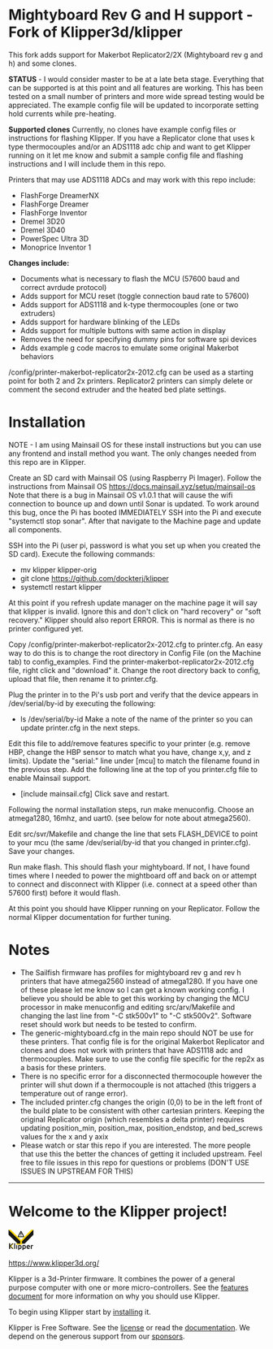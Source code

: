 # Mightyboard Rev G and H support - Fork of Klipper3d/klipper

This fork adds support for Makerbot Replicator2/2X
(Mightyboard rev g and h) and some clones.

**STATUS** - I would consider master to be at a late beta stage.
Everything that can be supported is at this point and all
features are working.  This has been tested on a small number
of printers and more wide spread testing would be appreciated.
The example config file will be updated to incorporate
setting hold currents while pre-heating.

**Supported clones**
Currently, no clones have example config files or instructions
for flashing Klipper.  If you have a Replicator clone that
uses k type thermocouples and/or an ADS1118 adc chip and
want to get Klipper running on it let me know and submit
a sample config file and flashing instructions and I will
include them in this repo.

Printers that may use ADS1118 ADCs and may work with this
repo include:
- FlashForge DreamerNX
- FlashForge Dreamer
- FlashForge Inventor
- Dremel 3D20
- Dremel 3D40
- PowerSpec Ultra 3D
- Monoprice Inventor 1

**Changes include:**
* Documents what is necessary to flash the MCU (57600 baud and correct 
    avrdude protocol)
* Adds support for MCU reset (toggle connection baud rate to 57600)
* Adds support for ADS1118 and k-type thermocouples (one or two extruders)
* Adds support for hardware blinking of the LEDs
* Adds support for multiple buttons with same action in display
* Removes the need for specifying dummy pins for software spi devices
* Adds example g code macros to emulate some original Makerbot behaviors

/config/printer-makerbot-replicator2x-2012.cfg can be used as a starting point 
for both 2 and 2x printers.  Replicator2 printers can simply delete or comment
the second extruder and the heated bed plate settings.

# Installation

NOTE - I am using Mainsail OS for these install instructions but you can
use any frontend and install method you want.  The only changes needed from
this repo are in Klipper.

Create an SD card with Mainsail OS (using Raspberry Pi Imager).  Follow the
instructions from Mainsail OS https://docs.mainsail.xyz/setup/mainsail-os
Note that there is a bug in Mainsail OS v1.0.1 that will cause the wifi
connection to bounce up and down until Sonar is updated.  To work around
this bug, once the Pi has booted IMMEDIATELY SSH into the Pi and execute
"systemctl stop sonar".  After that navigate to the Machine page and update
all components.

SSH into the Pi (user pi, password is what you set up when you created
the SD card).  Execute the following commands:
- mv klipper klipper-orig
- git clone https://github.com/dockterj/klipper
- systemctl restart klipper

At this point if you refresh update manager on the machine page it will
say that klipper is invalid.  Ignore this and don't click on "hard recovery"
or "soft recovery."  Klipper should also report ERROR.  This is normal as
there is no printer configured yet.

Copy /config/printer-makerbot-replicator2x-2012.cfg to printer.cfg.  An
easy way to do this is to change the root directory in Config File
(on the Machine tab) to config_examples.  Find the
printer-makerbot-replicator2x-2012.cfg file, right click and "download"
it.  Change the root directory back to config, upload that file, then
rename it to printer.cfg.

Plug the printer in to the Pi's usb port and verify that the device
appears in /dev/serial/by-id by executing the following:
- ls /dev/serial/by-id
Make a note of the name of the printer so you can update
printer.cfg in the next steps.

Edit this file to add/remove features specific to your printer
(e.g. remove HBP, change the HBP sensor to match what you have,
change x,y, and z limits).  Update the "serial:" line under [mcu]
to match the filename found in the previous step.  Add the following
line at the top of you printer.cfg file to enable Mainsail
support.
- [include mainsail.cfg]
Click save and restart.

Following the normal installation steps, run make menuconfig.  Choose 
an atmega1280, 16mhz, and uart0.  (see below for note about atmega2560).

Edit src/svr/Makefile and change the line that sets FLASH_DEVICE to
point to your mcu (the same /dev/serial/by-id that you changed in
printer.cfg).  Save your changes.

Run make flash.  This should flash your mightyboard.  If not, I have
found times where I needed to power the mightboard off and back on
or attempt to connect and disconnect with Klipper (i.e. connect at a
speed other than 57600 first) before it would flash.

At this point you should have Klipper running on your Replicator.
Follow the normal Klipper documentation for further tuning.

# Notes
* The Sailfish firmware has profiles for mightyboard rev g and rev
h printers that have atmega2560 instead of atmega1280.  If you have
one of these please let me know so I can get a known working config.
I believe you should be able to get this working by changing the MCU
processor in make menuconfig and editing src/arv/Makefile and changing
the last line from "-C stk500v1" to "-C stk500v2".  Software reset
should work but needs to be tested to confirm.
* The generic-mightyboard.cfg in the main repo should NOT be use
for these printers.  That config file is for the original
Makerbot Replicator and clones and does not work with printers
that have ADS1118 adc and thermocouples.  Make sure to use the
config file specific for the rep2x as a basis for these printers.
* There is no specific error for a disconnected thermocouple however
the printer will shut down if a thermocouple is not attached (this
triggers a temperature out of range error).
* The included
printer.cfg changes the origin (0,0) to be in the left front of the build
plate to be consistent with other cartesian printers.  Keeping the original
Replicator origin (which resembles a delta printer) requires updating
position_min, position_max, position_endstop, and bed_screws values for the
x and y axix
* Please watch or star this repo if you are interested.  The more
people that use this the better the chances of getting it included
upstream.  Feel free to file issues in this repo for questions or
problems (DON'T USE ISSUES IN UPSTREAM FOR THIS)

*************************************************************************
# Welcome to the Klipper project!

[![Klipper](docs/img/klipper-logo-small.png)](https://www.klipper3d.org/)

https://www.klipper3d.org/

Klipper is a 3d-Printer firmware. It combines the power of a general
purpose computer with one or more micro-controllers. See the
[features document](https://www.klipper3d.org/Features.html) for more
information on why you should use Klipper.

To begin using Klipper start by
[installing](https://www.klipper3d.org/Installation.html) it.

Klipper is Free Software. See the [license](COPYING) or read the
[documentation](https://www.klipper3d.org/Overview.html). We depend on
the generous support from our
[sponsors](https://www.klipper3d.org/Sponsors.html).
